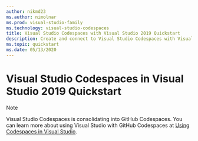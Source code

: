 ```yaml
---
author: nikmd23
ms.author: nimolnar
ms.prod: visual-studio-family
ms.technology: visual-studio-codespaces
title: Visual Studio Codespaces with Visual Studio 2019 Quickstart
description: Create and connect to Visual Studio Codespaces with Visual Studio.
ms.topic: quickstart
ms.date: 05/13/2020
---
```


# Visual Studio Codespaces in Visual Studio 2019 Quickstart

> [!NOTE]
> Visual Studio Codespaces is consolidating into GitHub Codespaces. You can learn more about using Visual Studio with GitHub Codespaces at [Using Codespaces in Visual Studio](https://docs.github.com/github/developing-online-with-codespaces/using-codespaces-in-visual-studio).

